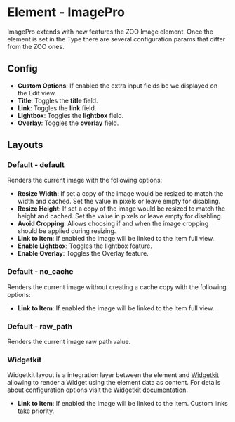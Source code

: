 # Element - ImagePro

ImagePro extends with new features the ZOO Image element. Once the element is set in the Type there are several configuration params that differ from the ZOO ones.

## Config

- **Custom Options**: If enabled the extra input fields be we displayed on the Edit view.
- **Title**: Toggles the **title** field.
- **Link**: Toggles the **link** field.
- **Lightbox**: Toggles the **lightbox** field.
- **Overlay**: Toggles the **overlay** field.

## Layouts

### Default - default

Renders the current image with the following options:

- **Resize Width**: If set a copy of the image would be resized to match the width and cached. Set the value in pixels or leave empty for disabling.
- **Resize Height**: If set a copy of the image would be resized to match the height and cached. Set the value in pixels or leave empty for disabling.
- **Avoid Cropping**: Allows choosing if and when the image cropping should be applied during resizing.
- **Link to Item**: If enabled the image will be linked to the Item full view.
- **Enable Lightbox**: Toggles the lightbox feature.
- **Enable Overlay**: Toggles the Overlay feature.

### Default - no_cache

Renders the current image without creating a cache copy with the following options:

- **Link to Item**: If enabled the image will be linked to the Item full view.

### Default - raw_path

Renders the current image raw path value.

### Widgetkit

Widgetkit layout is a integration layer between the element and [Widgetkit](http://yootheme.com/widgetkit) allowing to render a Widget using the element data as content. For details about configuration options visit the [Widgetkit documentation](https://yootheme.com/support/widgetkit/).

- **Link to Item**: If enabled the image will be linked to the Item. Custom links take priority.
